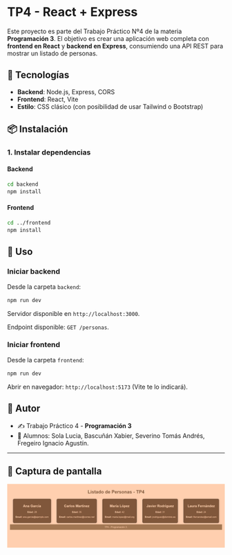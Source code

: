# TP4 - React + Express

Este proyecto es parte del Trabajo Práctico Nº4 de la materia **Programación 3**. El objetivo es crear una aplicación web completa con **frontend en React** y **backend en Express**, consumiendo una API REST para mostrar un listado de personas.

## 🚀 Tecnologías

- **Backend**: Node.js, Express, CORS
- **Frontend**: React, Vite
- **Estilo**: CSS clásico (con posibilidad de usar Tailwind o Bootstrap)

## 📦 Instalación

### 1. Instalar dependencias

#### Backend
```bash
cd backend
npm install
```

#### Frontend
```bash
cd ../frontend
npm install
```

## 🧪 Uso

### Iniciar backend

Desde la carpeta `backend`:

```bash
npm run dev
```

Servidor disponible en `http://localhost:3000`.

Endpoint disponible: `GET /personas`.

### Iniciar frontend

Desde la carpeta `frontend`:

```bash
npm run dev
```

Abrir en navegador: `http://localhost:5173` (Vite te lo indicará).

## 📌 Autor

- ✍️ Trabajo Práctico 4 - **Programación 3**
- 💼 Alumnos: Sola Lucia, Bascuñán Xabier, Severino Tomás Andrés, Fregeiro Ignacio Agustín.

---

## 📸 Captura de pantalla

![frontend](image.png)
